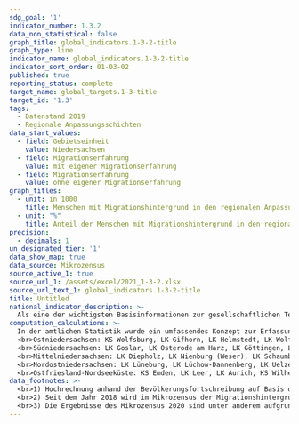 ```yaml
---
sdg_goal: '1'
indicator_number: 1.3.2
data_non_statistical: false
graph_title: global_indicators.1-3-2-title
graph_type: line
indicator_name: global_indicators.1-3-2-title
indicator_sort_order: 01-03-02
published: true
reporting_status: complete
target_name: global_targets.1-3-title
target_id: '1.3'
tags:
  - Datenstand 2019
  - Regionale Anpassungsschichten
data_start_values:
  - field: Gebietseinheit
    value: Niedersachsen
  - field: Migrationserfahrung
    value: mit eigener Migrationserfahrung
  - field: Migrationserfahrung
    value: ohne eigener Migrationserfahrung
graph_titles:
  - unit: in 1000
    title: Menschen mit Migrationshintergrund in den regionalen Anpassungsschichten (in 1000)
  - unit: "%"
    title: Anteil der Menschen mit Migrationshintergrund in den regionalen Anpassungsschichten an der Gesamtbevölkerung (in Prozent)
precision:
  - decimals: 1
un_designated_tier: '1'
data_show_map: true
data_source: Mikrozensus
source_active_1: true
source_url_1: /assets/excel/2021_1-3-2.xlsx
source_url_text_1: global_indicators.1-3-2-title
title: Untitled
national_indicator_description: >-
  Als eine der wichtigsten Basisinformationen zur gesellschaftlichen Teilhabe beschreibt dieser Indikator den Einfluss der Migration auf die Gesellschaft. Das Konzept der „Bevölkerung mit Migrationshintergrund“ umfasst nicht nur die eigentliche Migration nach Deutschland, sondern schließt auch die Nachkommen der Zugewanderten ein. Die Unterscheidung nach Deutschen und Nichtdeutschen (vgl. Indikator 1.2.1) wird damit erweitert: Eine Person hat nach dem Mikrozensus einen Migrationshintergrund, wenn sie selbst oder mindestens ein Elternteil die deutsche Staatsangehörigkeit nicht durch Geburt besitzt. Die Definition umfasst im Einzelnen folgende Personen:<br> 1. zugewanderte und nicht zugewanderte Ausländer;<br>2. zugewanderte und nicht zugewanderte Eingebürgerte;<br> 3. (Spät-)Aussiedler;<br> 4. mit deutscher Staatsangehörigkeit geborene Nachkommen<br> Der Migrationshintergrund kann sich demnach auch ausschließlich aus den Eigenschaften der Eltern ableiten. Der Indikator untergliedert die Personen zusätzlich in Ausländerinnen und Ausländer, Spätaussiedlerinnen und Spätaussiedler und weitere Deutsche mit Migrationshintergrund.
computation_calculations: >-
  In der amtlichen Statistik wurde ein umfassendes Konzept zur Erfassung des Migrationshintergrundes erstmals mit dem Mikrozensus 2005 eingeführt. Dazu wurde zusätzlich eine Reihe von Fragen zur Migration aufgenommen, aus denen der Migrationshintergrund abgeleitet wird. Eine vollständige Übertragung auf andere Statistiken außerhalb des Mikrozensus ist aufgrund der Komplexität der Definition nicht möglich. Zur Bestimmung des Migrationshintergrundes wird (1.) nur die Zuwanderung auf das Gebiet der heutigen Bundesrepublik ab 1950 berücksichtigt, um den Großteil der Zuwanderung durch kriegsbedingte Vertreibung nicht einzubeziehen. Zudem werden (2.) auch die Nachkommen der Zugewanderten berücksichtigt, die bereits in der Bundesrepublik geboren wurden und (3.) wird für alle Ausländerinnen und Ausländer sowie für alle Eingebürgerten ein Migrationshintergrund unterstellt. In diesem Bericht wird für die dargestellten Jahre vor 2017 der Migrationshintergrund im engeren Sinne verwendet: Von den Deutschen mit Migrationshintergrund, die seit Geburt Deutsche sind, werden nur jene hinzugezählt, die mit ihren Eltern oder einem Elternteil im selben Haushalt leben. Nur dann liegt die für die Zuordnung entscheidende Elterninformation vor. Für alle Jahre nach 2016 wird der Migrationshintergrund im weiteren Sinne dargestellt: Der Migrationshintergrund im weiteren Sinne kann anhand der Zusatzfragen zum Migrationsstatus der nicht im Haushalt lebenden Eltern ab 2005 in vierjährigem Rhythmus und ab dem Jahr 2017 jährlich dargestellt werden. Die Statistik wird auf Ebene der regionalen Anpassungsschichten des Mikrozensus ausgewiesen. Dies sind Zusammenfassungen mehrerer Gebietseinheiten, in denen insgesamt rund 500 000 Einwohnerinnen und Einwohner leben. Datenquelle ist der Mikrozensus.<br><br>Anpassungsschicht / Zusammengefasste Landkreise (LK) und kreisfreie Städte (KS):
  <br>Ostniedersachsen:	KS Wolfsburg, LK Gifhorn, LK Helmstedt, LK Wolfenbüttel, KS Braunschweig, KS Salzgitter, LK Peine
  <br>Südniedersachsen:	LK Goslar, LK Osterode am Harz, LK Göttingen, LK Northeim<br>Hannover, Landeshauptstadt	Hannover, Landeshauptstadt<br> Hannover, Umland	Hannover, Umland<br>Weser-Leine-Bergland LK Hameln-Pyrmont, LK Holzminden, LK Hildesheim
  <br>Mittelniedersachsen: LK Diepholz, LK Nienburg (Weser), LK Schaumburg<br>Nordniedersachsen LK Cuxhaven, LK Stade, LK Harburg, LK Osterholz, LK Rotenburg (Wümme)
  <br>Nordostniedersachsen: LK Lüneburg, LK Lüchow-Dannenberg, LK Uelzen, LK Celle, LK Heidekreis, LK Verden
  <br>Ostfriesland-Nordseeküste: KS Emden, LK Leer, LK Aurich, KS Wilhelmshaven, LK Friesland, LK Wittmund, LK Wesermarsch<br>Oldenburger Raum LK Ammerland, LK Cloppenburg, KS Delmenhorst, KS Oldenburg, LK Oldenburg<br>Westniedersachsen: KS Osnabrück, LK Osnabrück, LK Vechta, LK Emsland, LK Grafschaft Bentheim
data_footnotes: >-
  <br>1) Hochrechnung anhand der Bevölkerungsfortschreibung auf Basis des Zensus 2011. Die Hochrechnung für die Jahre vor 2011 sowie für bislang veröffentlichte Ergebnisse des Mikrozensus 2011-2013 basiert auf den fortgeschriebenen Ergebnissen der Volkszählung 1987. In 2016 erfolgte die Umstellung auf eine neue Mikrozensus-Stichprobe. Ab 2017 wird nur noch die Bevölkerung in Privathaushalten (ohne Gemeinschaftsunterkünfte) ausgewiesen. Dadurch ergibt sich jeweils eine eingeschränkte Vergleichbarkeit mit den Vorjahren.
  <br>2) Seit dem Jahr 2018 wird im Mikrozensus der Migrationshintergrund im weiteren Sinne jährlich berichtet. Die in der Tabelle ab dem Jahr 2018 abgebildeten Daten zum Migrationshintergrund entsprechen dem Migrationshintergrund im weiteren Sinne, bis 2017 wird der Migrationshintergrund im engeren Sinne abgebildet. Die Vergleichbarkeit ist dadurch eingeschränkt.
  <br>3) Die Ergebnisse des Mikrozensus 2020 sind unter anderem aufgrund methodischer Effekte im Rahmen einer Neugestaltung der Erhebung sowie insbesondere aufgrund der Folgen der Corona-Pandemie in Ihrer Datenqualität eingeschränkt. Auf die Verwendung dieser Ergebnisse wird daher verzichtet. Weitere Informationen zur methodischen Neugestaltung des Mikrozensus ab 2020 und zu den Auswirkungen der Neugestaltung und der Corona-Krise auf die Ergebnisse des Jahres 2020 finden Sie auf der  <a href="https://www.destatis.de/DE/Themen/Gesellschaft-Umwelt/Bevoelkerung/Haushalte-Familien/Methoden/mikrozensus-2020.html" target="_blank">Informationsseite des Statistischen Bundesamtes</a>
---
```

